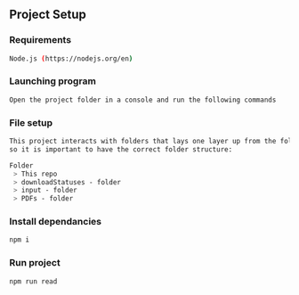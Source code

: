 ## Project Setup

### Requirements

```sh
Node.js (https://nodejs.org/en)
```

### Launching program
```sh
Open the project folder in a console and run the following commands
```

### File setup
```sh
This project interacts with folders that lays one layer up from the folder
so it is important to have the correct folder structure:

Folder
 > This repo
 > downloadStatuses - folder
 > input - folder
 > PDFs - folder
```

### Install dependancies

```sh
npm i
```

### Run project

```sh
npm run read
```